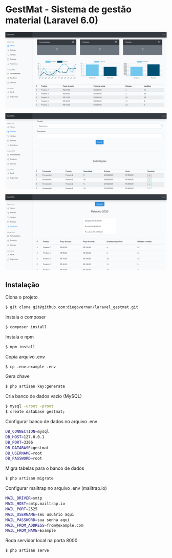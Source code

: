# GestMat - Sistema de gestão material (Laravel 6.0)

![alt test](screenshots/1.png)

![alt test](screenshots/2.png)

![alt test](screenshots/3.png)

## Instalação

Clona o projeto
```bash
$ git clone git@github.com:diegovernan/laravel_gestmat.git
```

Instala o composer
```bash
$ composer install
```

Instala o npm
```bash
$ npm install
```

Copia arquivo .env
```bash
$ cp .env.example .env
```

Gera chave
```bash
$ php artisan key:generate
```

Cria banco de dados vazio (MySQL)
```bash
$ mysql -uroot -proot
$ create database gestmat;
```

Configurar banco de dados no arquivo .env
```bash
DB_CONNECTION=mysql
DB_HOST=127.0.0.1
DB_PORT=3306
DB_DATABASE=gestmat
DB_USERNAME=root
DB_PASSWORD=root
```

Migra tabelas para o banco de dados
```bash
$ php artisan migrate
```

Configurar mailtrap no arquivo .env (mailtrap.io)
```bash
MAIL_DRIVER=smtp
MAIL_HOST=smtp.mailtrap.io
MAIL_PORT=2525
MAIL_USERNAME=seu usuário aqui
MAIL_PASSWORD=sua senha aqui
MAIL_FROM_ADDRESS=from@example.com
MAIL_FROM_NAME=Example
```

Roda servidor local na porta 8000
```bash
$ php artisan serve
```
